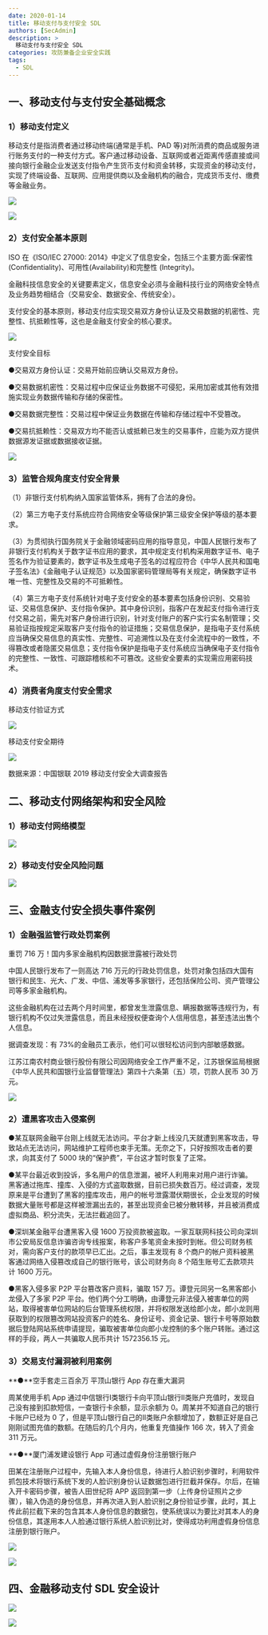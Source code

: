 ```yaml
---
date: 2020-01-14
title: 移动支付与支付安全 SDL
authors: [SecAdmin]
description: >
  移动支付与支付安全 SDL
categories: 攻防兼备企业安全实践
tags:
  - SDL
---
```


## 一、移动支付与支付安全基础概念 

### 1）移动支付定义 

移动支付是指消费者通过移动终端(通常是手机、PAD 等)对所消费的商品或服务进行账务支付的一种支付方式。客户通过移动设备、互联网或者近距离传感直接或间接向银行金融企业发送支付指令产生货币支付和资金转移，实现资金的移动支付，实现了终端设备、互联网、应用提供商以及金融机构的融合，完成货币支付、缴费等金融业务。

![](./mobile-and-payment-security/1657955495070-e5301817-95bc-417f-a8bb-4d046cf2cf94.webp)

![](./mobile-and-payment-security/1657955496751-60fb8d13-1422-46f6-b79a-b673a3e412dc.webp)


### 2）支付安全基本原则 

ISO 在《ISO/IEC 27000: 2014》中定义了信息安全，包括三个主要方面:保密性 (Confidentiality)、可用性(Availability)和完整性 (Integrity)。

金融科技信息安全的关键要素定义，信息安全必须与金融科技行业的网络安全特点及业务趋势相结合（交易安全、数据安全、传统安全）。

支付安全的基本原则，移动支付应实现交易双方身份认证及交易数据的机密性、完整性、抗抵赖性等，这也是金融支付安全的核心要求。

![](./mobile-and-payment-security/1657955495922-1e797a80-fc19-41d2-aaac-a30141b13c58.webp)



支付安全目标

●交易双方身份认证：交易开始前应确认交易双方身份。

●交易数据机密性：交易过程中应保证业务数据不可侵犯，采用加密或其他有效措施实现业务数据传输和存储的保密性。

●交易数据完整性：交易过程中保证业务数据在传输和存储过程中不受篡改。

●交易抗抵赖性：交易双方均不能否认或抵赖已发生的交易事件，应能为双方提供数据源发证据或数据接收证据。

![](./mobile-and-payment-security/1657955496216-d38259ba-0dbd-4874-9059-1c13684e26da.webp)



### 3）监管合规角度支付安全背景 

（1）非银行支付机构纳入国家监管体系，拥有了合法的身份。

（2）第三方电子支付系统应符合网络安全等级保护第三级安全保护等级的基本要求。

（3）为贯彻执行国务院关于金融领域密码应用的指导意见，中国人民银行发布了非银行支付机构关于数字证书应用的要求，其中规定支付机构采用数字证书、电子签名作为验证要素的，数字证书及生成电子签名的过程应符合《中华人民共和国电子签名法》《金融电子认证规范》以及国家密码管理局等有关规定，确保数字证书唯一性、完整性及交易的不可抵赖性。

（4）第三方电子支付系统针对电子支付安全的基本要素包括身份识别、交易验证、交易信息保护、支付指令保护。其中身份识别，指客户在发起支付指令进行支付交易之前，需先对客户身份进行识别，针对支付账户的客户实行实名制管理；交易验证指按规定采取客户支付指令的验证措施；交易信息保护，是指电子支付系统应当确保交易信息的真实性、完整性、可追溯性以及在支付全流程中的一致性，不得篡改或者隐匿交易信息；支付指令保护是指电子支付系统应当确保电子支付指令的完整性、一致性、可跟踪稽核和不可篡改。这些安全要素的实现需应用密码技术。

### 4）消费者角度支付安全需求 

 移动支付验证方式 

![](./mobile-and-payment-security/1657955496792-b1a63aa7-234e-4c2a-ad2f-5d77ee90ebc6.webp)

 移动支付安全期待 

![](./mobile-and-payment-security/1657955497981-fbd73a1a-7e10-4007-9e27-742081c326f1.webp)

数据来源：中国银联 2019 移动支付安全大调查报告



## 二、移动支付网络架构和安全风险 

### 1）移动支付网络模型 

![](./mobile-and-payment-security/1657955497578-25bfb045-e638-4e80-8068-d849f60dd9b2.webp)


### 2）移动支付安全风险问题 

![](./mobile-and-payment-security/1657955498120-1f41387f-6e63-49cf-bec2-39dbcc61b63b.webp)


## 三、金融支付安全损失事件案例 

### 1）金融强监管行政处罚案例 

重罚 716 万！国内多家金融机构因数据泄露被行政处罚

中国人民银行发布了一则高达 716 万元的行政处罚信息，处罚对象包括四大国有银行和民生、光大、广发、中信、浦发等多家银行，还包括保险公司、资产管理公司等多家金融机构。

这些金融机构在过去两个月时间里，都曾发生泄露信息、瞒报数据等违规行为，有银行机构不仅过失泄露信息，而且未经授权便查询个人信用信息，甚至违法出售个人信息。

据调查发现：有 73%的金融员工表示，他们可以很轻松访问到内部敏感数据。


江苏江南农村商业银行股份有限公司因网络安全工作严重不足，江苏银保监局根据《中华人民共和国银行业监督管理法》第四十六条第（五）项，罚款人民币 30 万元。

![](./mobile-and-payment-security/1657955500779-9f78e996-307e-4755-847d-7a3668d7d6ac.webp)


### 2）遭黑客攻击入侵案例 

●某互联网金融平台刚上线就无法访问。平台才新上线没几天就遭到黑客攻击，导致站点无法访问，网站维护工程师也束手无策。无奈之下，只好按照攻击者的要求，向其支付了 5000 块的“保护费”，平台这才暂时恢复了正常。

●某平台最近收到投诉，多名用户的信息泄漏，被坏人利用来对用户进行诈骗。 黑客通过拖库、撞库、入侵的方式盗取数据，目前已损失数百万。经过调查，发现原来是平台遭到了黑客的撞库攻击，用户的帐号泄露潜伏期很长，企业发现的时候数据大量账号都是这样被泄漏出去的，甚至出现资金已被分散转移，并且被消费成虚拟商品、积分流失，无法拦截追回了。

●深圳某金融平台遭黑客入侵 1600 万投资款被盗取。一家互联网科技公司向深圳市公安局反信息诈骗咨询专线报案，称客户多笔资金未按时到帐。但公司财务核对，需向客户支付的款项早已汇出。之后，事主发现有 8 个商户的帐户资料被黑客通过网络入侵篡改成自己的银行账号，该公司财务向 8 个陌生账号汇去款项共计 1600 万元。

●黑客入侵多家 P2P 平台篡改客户资料，骗取 157 万。谭登元同另一名黑客郎小龙侵入了多家 P2P 平台。他们两个分工明确，由谭登元非法侵入被害单位的网站，取得被害单位网站的后台管理系统权限，并将权限发送给郎小龙，郎小龙则用获取到的权限篡改网站投资客户的姓名、身份证号、资金记录、银行卡号等原始数据后登陆网站系统申请提现，骗取被害单位向郎小龙控制的多个账户转账。通过这样的手段，两人一共骗取人民币共计 1572356.15 元。

### 3）交易支付漏洞被利用案例 

**●**空手套走三百余万 平顶山银行 App 存在重大漏洞

周某使用手机 App 通过中信银行Ⅰ类银行卡向平顶山银行Ⅱ类账户充值时，发现自己没有接到扣款短信，一查银行卡余额，显示余额为 0。周某并不知道自己的银行卡账户已经为 0 了，但是平顶山银行自己的Ⅱ类账户余额增加了，数额正好是自己刚刚试图充值的数额。在随后的几个月内，他重复充值操作 166 次，转入了资金 311 万元。

**●**厦门浦发建设银行 App 可通过虚假身份注册银行账户

田某在注册账户过程中，先输入本人身份信息，待进行人脸识别步骤时，利用软件抓包技术将银行系统下发的人脸识别身份认证数据包进行拦截并保存。尔后，在输入开卡密码步骤，被告人田世纪将 APP 返回到第一步（上传身份证照片之步骤），输入伪造的身份信息，并再次进入到人脸识别之身份验证步骤，此时，其上传此前拦截下来的包含其本人身份信息的数据包，使系统误以为要比对其本人的身份信息，其遂用本人人脸通过银行系统人脸识别比对，使得成功利用虚假身份信息注册到银行账户。



![](./mobile-and-payment-security/1657955499145-66382438-6827-46e5-879f-bae8f6be7022.webp)

![](./mobile-and-payment-security/1657955499233-31d0dba6-e999-475e-ba5f-6655c6accdb6.webp)



## 四、金融移动支付 SDL 安全设计 

![](./mobile-and-payment-security/1657955499707-66ab3010-3685-4ad0-80f6-4eeff9b31619.webp)



![](./mobile-and-payment-security/1657955500044-e0f9d9b6-8c45-44fa-a03e-025a9f7cae6d.webp)

